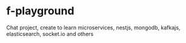 # f-playground
Chat project, create to learn microservices, nestjs, mongodb, kafkajs, elasticsearch, socket.io and others
